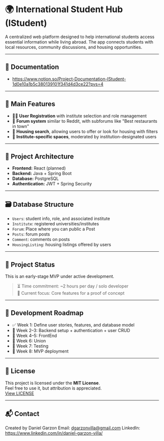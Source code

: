 # 🌍 International Student Hub (IStudent)

A centralized web platform designed to help international students access essential information while living abroad. The app connects students with local resources, community discussions, and housing opportunities.

---

## 📄 Documentation

- https://www.notion.so/Project-Documentation-IStudent-1d0e10a1b5c380139101f341d4d3ce22?pvs=4

---

## 🚀 Main Features

- 🧑‍🎓 **User Registration** with institute selection and role management
- 💬 **Forum system** similar to Reddit, with subforums like "Best restaurants in town"
- 🏡 **Housing search**, allowing users to offer or look for housing with filters
- 🏫 **Institute-specific spaces**, moderated by institution-designated users

---

## 📐 Project Architecture

- **Frontend:** React (planned)
- **Backend:** Java + Spring Boot
- **Database:** PostgreSQL
- **Authentication:** JWT + Spring Security

---

## 🗃️ Database Structure

- `Users`: student info, role, and associated institute
- `Institute`: registered universities/institutes
- `Forum`: Place where you can public a Post
- `Posts`: forum posts
- `Comment`: comments on posts
- `HousingListing`: housing listings offered by users

---

## 🧪 Project Status

This is an early-stage MVP under active development.  
> ⏳ Time commitment: ~2 hours per day / solo developer  
> 🧱 Current focus: Core features for a proof of concept

---

## 📅 Development Roadmap

- ✅ Week 1: Define user stories, features, and database model
- 🔄 Week 2–3: Backend setup + authentication + user CRUD
- 🔄 Week 4–5: FrontEnd
- 🔄 Week 6: Union
- 🔄 Week 7: Testing
- 🚀 Week 8: MVP deployment

---

## 📝 License

This project is licensed under the **MIT License**.  
Feel free to use it, but attribution is appreciated.  
[View LICENSE](./LICENSE)

---

## 📬 Contact

Created by Daniel Garzon
Email: dgarzonvilla@gmail.com
LinkedIn: https://www.linkedin.com/in/daniel-garzon-villa/
